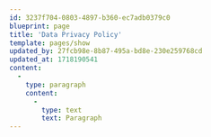 ```yaml
---
id: 3237f704-0803-4897-b360-ec7adb0379c0
blueprint: page
title: 'Data Privacy Policy'
template: pages/show
updated_by: 27fcb98e-8b87-495a-bd8e-230e259768cd
updated_at: 1718190541
content:
  -
    type: paragraph
    content:
      -
        type: text
        text: Paragraph
---
```

